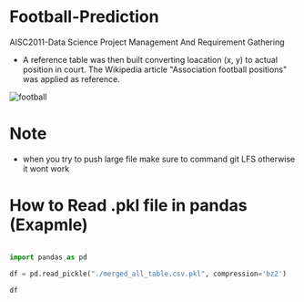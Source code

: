 # Football-Prediction
AISC2011-Data Science Project Management And Requirement Gathering

* A reference table was then built converting loacation (x, y) to actual position in court. The Wikipedia article "Association football positions" was applied as reference.

![football](https://i.pinimg.com/236x/3b/6a/5b/3b6a5ba3b4cf4cb57c149374b341b54f--u-soccer-drills-soccer-tips.jpg)

# Note

* when you try to push large file make sure to command git LFS otherwise it wont work

# How to Read .pkl file in pandas (Exapmle)

```python

import pandas as pd

df = pd.read_pickle("./merged_all_table.csv.pkl", compression='bz2')

df


```
